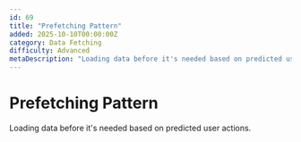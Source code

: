 ```yaml
---
id: 69
title: "Prefetching Pattern"
added: 2025-10-10T00:00:00Z
category: Data Fetching
difficulty: Advanced
metaDescription: "Loading data before it's needed based on predicted user actions."
---
```


# Prefetching Pattern

Loading data before it's needed based on predicted user actions.
